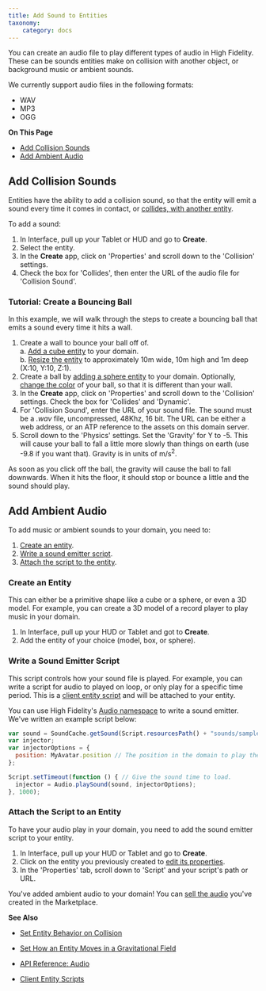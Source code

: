 ```yaml
---
title: Add Sound to Entities
taxonomy:
    category: docs
---
```


You can create an audio file to play different types of audio in High Fidelity. These can be sounds entities make on collision with another object, or background music or ambient sounds. 

We currently support audio files in the following formats:
+ WAV
+ MP3
+ OGG

**On This Page**

+ [Add Collision Sounds](#add-collision-sounds)
+ [Add Ambient Audio](#add-ambient-audio)

## Add Collision Sounds

Entities have the ability to add a collision sound, so that the entity will emit a sound every time it comes in contact, or [collides, with another entity](../entity-behavior).

To add a sound:
1. In Interface, pull up your Tablet or HUD and go to **Create**. 
2. Select the entity. 
3. In the **Create** app, click on 'Properties' and scroll down to the 'Collision' settings. 
4. Check the box for 'Collides', then enter the URL of the audio file for 'Collision Sound'. 

### Tutorial: Create a Bouncing Ball
In this example, we will walk through the steps to create a bouncing ball that emits a sound every time it hits a wall.

1. Create a wall to bounce your ball off of.   
    a. [Add a cube entity](../create-entities) to your domain.  
    b. [Resize the entity](../entity-appearance#set-the-size-of-an-entity) to approximately 10m wide, 10m high and 1m deep (X:10, Y:10, Z:1).  
2. Create a ball by [adding a sphere entity](../create-entities) to your domain. Optionally, [change the color](../entity-appearance#change-the-color-of-an-entity) of your ball, so that it is different than your wall.  
3. In the **Create** app, click on 'Properties' and scroll down to the 'Collision' settings. Check the box for 'Collides' and 'Dynamic'.
4. For 'Collision Sound', enter the URL of your sound file. The sound must be a *.wav* file, uncompressed, 48Khz, 16 bit. The URL can be either a web address, or an ATP reference to the assets on this domain server.  
5. Scroll down to the 'Physics' settings. Set the 'Gravity' for Y to -5. This will cause your ball to fall a little more slowly than things on earth (use -9.8 if you want that). Gravity is in units of m/s<sup>2</sup>.

As soon as you click off the ball, the gravity will cause the ball to fall downwards. When it hits the floor, it should stop or bounce a little and the sound should play.

## Add Ambient Audio

To add music or ambient sounds to your domain, you need to:

1. [Create an entity](#create-an-entity).
2. [Write a sound emitter script](#write-a-sound-emitter-script).
3. [Attach the script to the entity](#attach-the-script-to-the-entity).

### Create an Entity

This can either be a primitive shape like a cube or a sphere, or even a 3D model. For example, you can create a 3D model of a record player to play music in your domain.

1. In Interface, pull up your HUD or Tablet and got to **Create**.
2. Add the entity of your choice (model, box, or sphere).

### Write a Sound Emitter Script

This script controls how your sound file is played. For example, you can write a script for audio to played on loop, or only play for a specific time period. This is a [client entity script](../../../script/client-entity-scripts) and will be attached to your entity. 

You can use High Fidelity's [Audio namespace](../../../api-reference/namespaces/audio#.playSound) to write a sound emitter. We've written an example script below:

```javascript
var sound = SoundCache.getSound(Script.resourcesPath() + "sounds/sample.wav"); // Get the content of your audio file
var injector;
var injectorOptions = {
  position: MyAvatar.position // The position in the domain to play the sound. 
};

Script.setTimeout(function () { // Give the sound time to load.
  injector = Audio.playSound(sound, injectorOptions);
}, 1000);
```

### Attach the Script to an Entity

To have your audio play in your domain, you need to add the sound emitter script to your entity. 

1. In Interface, pull up your HUD or Tablet and go to **Create**.
2. Click on the entity you previously created to [edit its properties](../entity-appearance).
3. In the 'Properties' tab, scroll down to 'Script' and your script's path or URL.

You've added ambient audio to your domain! You can [sell the audio](../../../sell/add-item/upload-audio) you've created in the Marketplace. 

**See Also**

+ [Set Entity Behavior on Collision](../entity-behavior#set-entity-behavior-on-collision)

+ [Set How an Entity Moves in a Gravitational Field](../entity-physics#set-how-an-entity-moves-in-a-gravitational-field)

+ [API Reference: Audio](../../../api-reference/namespaces/audio)

+ [Client Entity Scripts](../../../script/client-entity-scripts)

  